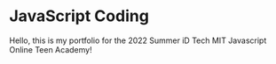 # JavaScript Coding
Hello, this is my portfolio for the 2022 Summer iD Tech MIT Javascript Online Teen Academy!
